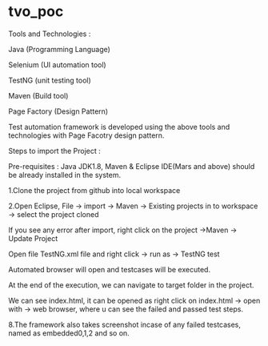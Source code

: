 # tvo_poc

Tools and Technologies :

Java (Programming Language)

Selenium (UI automation tool)

TestNG (unit testing tool)

Maven (Build tool)

Page Factory (Design Pattern)

Test automation framework is developed using the above tools and technologies with Page Facotry design pattern.

Steps to import the Project :

Pre-requisites : Java JDK1.8, Maven & Eclipse IDE(Mars and above) should be already installed in the system.

1.Clone the project from github into local workspace

2.Open Eclipse, File -> import -> Maven -> Existing projects in to workspace -> select the project cloned

If you see any error after import, right click on the project ->Maven -> Update Project

Open file TestNG.xml file and right click -> run as -> TestNG test

Automated browser will open and testcases will be executed.

At the end of the execution, we can navigate to target folder in the project.

We can see index.html, it can be opened as right click on index.html -> open with -> web browser, where u can see the failed and passed test steps.

8.The framework also takes screenshot incase of any failed testcases, named as embedded0,1,2 and so on.
